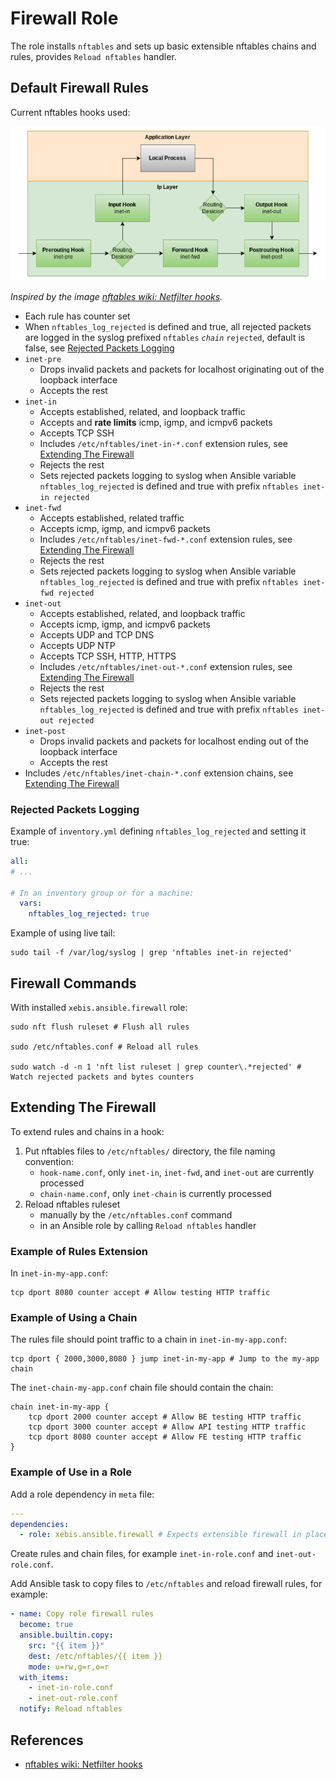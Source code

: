 # Firewall Role

<!-- cSpell:ignore inet, igmp, icmpv6, ruleset, dport, Netfilter -->

The role installs `nftables` and sets up basic extensible nftables chains and rules, provides `Reload nftables` handler.

## Default Firewall Rules

Current nftables hooks used:

![Netfilter Hooks](../../images/netfilter-hooks.png)

_Inspired by the image [nftables wiki: Netfilter hooks](https://wiki.nftables.org/wiki-nftables/index.php/Netfilter_hooks)._

- Each rule has counter set
- When `nftables_log_rejected` is defined and true, all rejected packets are logged in the syslog prefixed `nftables` _`chain`_ `rejected`, default is false, see [Rejected Packets Logging](#rejected-packets-logging)
- `inet-pre`
  - Drops invalid packets and packets for localhost originating out of the loopback interface
  - Accepts the rest
- `inet-in`
  - Accepts established, related, and loopback traffic
  - Accepts and **rate limits** icmp, igmp, and icmpv6 packets
  - Accepts TCP SSH
  - Includes `/etc/nftables/inet-in-*.conf` extension rules, see [Extending The Firewall](#extending-the-firewall)
  - Rejects the rest
  - Sets rejected packets logging to syslog when Ansible variable `nftables_log_rejected` is defined and true with prefix `nftables inet-in rejected`
- `inet-fwd`
  - Accepts established, related traffic
  - Accepts icmp, igmp, and icmpv6 packets
  - Includes `/etc/nftables/inet-fwd-*.conf` extension rules, see [Extending The Firewall](#extending-the-firewall)
  - Rejects the rest
  - Sets rejected packets logging to syslog when Ansible variable `nftables_log_rejected` is defined and true with prefix `nftables inet-fwd rejected`
- `inet-out`
  - Accepts established, related, and loopback traffic
  - Accepts icmp, igmp, and icmpv6 packets
  - Accepts UDP and TCP DNS
  - Accepts UDP NTP
  - Accepts TCP SSH, HTTP, HTTPS
  - Includes `/etc/nftables/inet-out-*.conf` extension rules, see [Extending The Firewall](#extending-the-firewall)
  - Rejects the rest
  - Sets rejected packets logging to syslog when Ansible variable `nftables_log_rejected` is defined and true with prefix `nftables inet-out rejected`
- `inet-post`
  - Drops invalid packets and packets for localhost ending out of the loopback interface
  - Accepts the rest
- Includes `/etc/nftables/inet-chain-*.conf` extension chains, see [Extending The Firewall](#extending-the-firewall)

### Rejected Packets Logging

Example of `inventory.yml` defining `nftables_log_rejected` and setting it true:

```yaml
all:
# ...

# In an inventory group or for a machine:
  vars:
    nftables_log_rejected: true
```

Example of using live tail:

```shell
sudo tail -f /var/log/syslog | grep 'nftables inet-in rejected'
```

## Firewall Commands

With installed `xebis.ansible.firewall` role:

```shell
sudo nft flush ruleset # Flush all rules

sudo /etc/nftables.conf # Reload all rules

sudo watch -d -n 1 'nft list ruleset | grep counter\.*rejected' # Watch rejected packets and bytes counters
```

## Extending The Firewall

To extend rules and chains in a hook:

1. Put nftables files to `/etc/nftables/` directory, the file naming convention:
    - `hook-name.conf`, only `inet-in`, `inet-fwd`, and `inet-out` are currently processed
    - `chain-name.conf`, only `inet-chain` is currently processed
2. Reload nftables ruleset
    - manually by the `/etc/nftables.conf` command
    - in an Ansible role by calling `Reload nftables` handler

### Example of Rules Extension

In `inet-in-my-app.conf`:

```nft
tcp dport 8080 counter accept # Allow testing HTTP traffic
```

### Example of Using a Chain

The rules file should point traffic to a chain in `inet-in-my-app.conf`:

```nft
tcp dport { 2000,3000,8080 } jump inet-in-my-app # Jump to the my-app chain
```

The `inet-chain-my-app.conf` chain file should contain the chain:

```nft
chain inet-in-my-app {
    tcp dport 2000 counter accept # Allow BE testing HTTP traffic
    tcp dport 3000 counter accept # Allow API testing HTTP traffic
    tcp dport 8080 counter accept # Allow FE testing HTTP traffic
}
```

### Example of Use in a Role

Add a role dependency in `meta` file:

```yaml
---
dependencies:
  - role: xebis.ansible.firewall # Expects extensible firewall in place
```

Create rules and chain files, for example `inet-in-role.conf` and `inet-out-role.conf`.

Add Ansible task to copy files to `/etc/nftables` and reload firewall rules, for example:

```yaml
- name: Copy role firewall rules
  become: true
  ansible.builtin.copy:
    src: "{{ item }}"
    dest: /etc/nftables/{{ item }}
    mode: u=rw,g=r,o=r
  with_items:
    - inet-in-role.conf
    - inet-out-role.conf
  notify: Reload nftables
```

## References

- [nftables wiki: Netfilter hooks](https://wiki.nftables.org/wiki-nftables/index.php/Netfilter_hooks)
